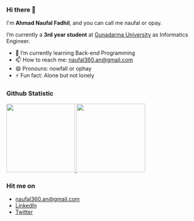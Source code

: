 ### Hi there 👋

I'm **Ahmad Naufal Fadhil**, and you can call me naufal or opay.

I’m currently a **3rd year student** at [Gunadarma University](https://www.gunadarma.ac.id/) as Informatics Engineer.

- 🌱 I’m currently learning Back-end Programming
- 📫 How to reach me: naufal360.an@gmail.com
- 😄 Pronouns: nowfall or ophay
- ⚡ Fun fact: Alone but not lonely

### Github Statistic
<p align="left">
<a href="https://github.com/naufal360">
  <img height="180em" src="https://github-readme-stats-eight-theta.vercel.app/api?username=naufal360&show_icons=true&theme=algolia&include_all_commits=true&count_private=true"/>
  <img height="180em" src="https://github-readme-stats-eight-theta.vercel.app/api/top-langs/?username=naufal360&layout=compact&langs_count=8&theme=algolia"/>
</a>
</p>

### Hit me on
- naufal360.an@gmail.com
- <a href="https://www.linkedin.com/in/naufal360/">LinkedIn</a>
- <a href="https://twitter.com/Naufalfdl_pay">Twitter</a>

